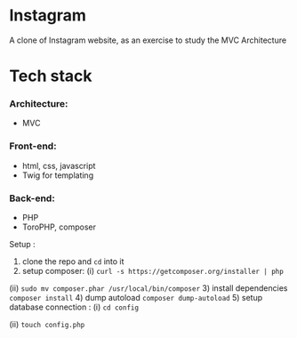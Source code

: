 # Instagram
A clone of Instagram website, as an exercise to study the MVC Architecture

# Tech stack
### Architecture:
- MVC
### Front-end:
- html, css, javascript
- Twig for templating
### Back-end:
- PHP
- ToroPHP, composer

Setup :
1) clone the repo and `cd` into it
2) setup composer:
  (i) `curl -s https://getcomposer.org/installer | php`
  
  (ii) `sudo mv composer.phar /usr/local/bin/composer`
3) install dependencies  `composer install`
4) dump autoload `composer dump-autoload`
5) setup database connection :
  (i) `cd config`
  
  (ii) `touch config.php`
  
   

